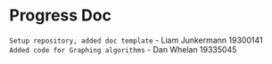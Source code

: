 # Progress Doc

`Setup repository, added doc template` - Liam Junkermann 19300141 \
`Added code for Graphing algorithms` - Dan Whelan 19335045 